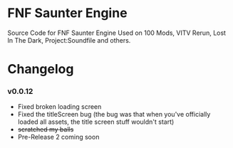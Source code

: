 # FNF Saunter Engine
Source Code for FNF Saunter Engine
Used on 100 Mods, VITV Rerun, Lost In The Dark, Project:Soundfile and others.
# Changelog
### v0.0.12
- Fixed broken loading screen
- Fixed the titleScreen bug (the bug was that when you've officially loaded all assets, the title screen stuff wouldn't start)
- ~~scratched my balls~~
- Pre-Release 2 coming soon

